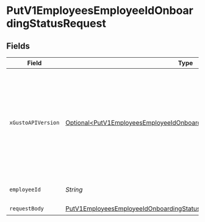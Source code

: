 # PutV1EmployeesEmployeeIdOnboardingStatusRequest


## Fields

| Field                                                                                                                                                                                                                        | Type                                                                                                                                                                                                                         | Required                                                                                                                                                                                                                     | Description                                                                                                                                                                                                                  |
| ---------------------------------------------------------------------------------------------------------------------------------------------------------------------------------------------------------------------------- | ---------------------------------------------------------------------------------------------------------------------------------------------------------------------------------------------------------------------------- | ---------------------------------------------------------------------------------------------------------------------------------------------------------------------------------------------------------------------------- | ---------------------------------------------------------------------------------------------------------------------------------------------------------------------------------------------------------------------------- |
| `xGustoAPIVersion`                                                                                                                                                                                                           | [Optional\<PutV1EmployeesEmployeeIdOnboardingStatusHeaderXGustoAPIVersion>](../../models/operations/PutV1EmployeesEmployeeIdOnboardingStatusHeaderXGustoAPIVersion.md)                                                       | :heavy_minus_sign:                                                                                                                                                                                                           | Determines the date-based API version associated with your API call. If none is provided, your application's [minimum API version](https://docs.gusto.com/embedded-payroll/docs/api-versioning#minimum-api-version) is used. |
| `employeeId`                                                                                                                                                                                                                 | *String*                                                                                                                                                                                                                     | :heavy_check_mark:                                                                                                                                                                                                           | The UUID of the employee                                                                                                                                                                                                     |
| `requestBody`                                                                                                                                                                                                                | [PutV1EmployeesEmployeeIdOnboardingStatusRequestBody](../../models/operations/PutV1EmployeesEmployeeIdOnboardingStatusRequestBody.md)                                                                                        | :heavy_check_mark:                                                                                                                                                                                                           | N/A                                                                                                                                                                                                                          |